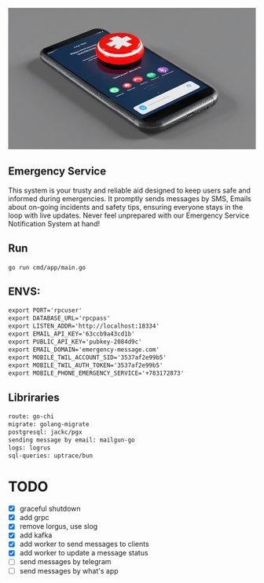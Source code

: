 ![emergency-service](assets/banner.png)

## Emergency Service

This system is your trusty and reliable aid designed to keep users safe and informed during emergencies. 
It promptly sends messages by SMS, Emails about on-going incidents and safety tips, ensuring everyone stays in the loop with live updates. 
Never feel unprepared with our Emergency Service Notification System at hand!

## Run
```
go run cmd/app/main.go
```

## ENVS:
```                                           
export PORT='rpcuser'
export DATABASE_URL='rpcpass'
export LISTEN_ADDR='http://localhost:18334'
export EMAIL_API_KEY='63ccb9a43cd1b'
export PUBLIC_API_KEY='pubkey-2084d9c'
export EMAIL_DOMAIN='emergency-message.com'
export MOBILE_TWIL_ACCOUNT_SID='3537af2e99b5'
export MOBILE_TWIL_AUTH_TOKEN='3537af2e99b5'
export MOBILE_PHONE_EMERGENCY_SERVICE='+783172873'
```  

## Libriraries
```
route: go-chi
migrate: golang-migrate
postgresql: jackc/pgx
sending message by email: mailgun-go
logs: logrus
sql-queries: uptrace/bun
```

# TODO
- [x] graceful shutdown
- [x] add grpc
- [x] remove lorgus, use slog
- [x] add kafka
- [x] add worker to send messages to clients
- [x] add worker to update a message status
- [ ] send messages by telegram
- [ ] send messages by what's app